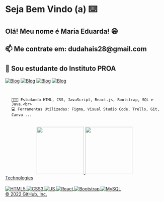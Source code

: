 <h1>Seja Bem Vindo (a) ⌨️</h1>
<h2>Olá! Meu nome é Maria Eduarda! 😄</h2>
<h2>📫 Me contrate em: dudahais28@gmail.com</h2>
<h2>📒 Sou estudante do Instituto PROA</h2>


[![Blog](https://img.shields.io/badge/Discord-7289DA?style=for-the-badge&logo=discord&logoColor=white)]()
[![Blog](https://img.shields.io/badge/Instagram-E4405F?style=for-the-badge&logo=instagram&logoColor=white)](https://github.com/eduardahais)
[![Blog](https://img.shields.io/badge/LinkedIn-0077B5?style=for-the-badge&logo=linkedin&logoColor=white)](https://www.linkedin.com/in/maria-eduarda-hais-eeswaramoorthy-073171232/)
[![Blog](https://img.shields.io/badge/WhatsApp-25D366?style=for-the-badge&logo=whatsapp&logoColor=white)](https://wa.me/message/KUCUZNR7EVFFG1)

<div style="margin-left:20px;">
    <br>
    
    🧑🏻‍🎓 Estudando HTML, CSS, JavaScript, React.js, Bootstrap, SQL e Java.<br>
    💻 Ferramentas Utilizadas: Figma, Visual Studio Code, Trello, Git, Canva ...
</div>
<br>
<div align="center">
  <a href="https://github.com/eduardahais">
  <img height="150em" src="https://github-readme-stats.vercel.app/api?username=eduardahais&show_icons=true&theme=darklogoColor=000000"/>
  <img height="150em" src="https://github-readme-stats.vercel.app/api/top-langs/?username=eduardahais&layout=compact&langs_count=7&theme=dark"/>
</div>
 Technologies

  <div style="display:inline_block"><br>
 <img align="center" src="https://img.shields.io/badge/HTML5-E34F26?style=for-the-badge&logo=html5&logoColor=white" alt="HTML5"/>
 <img align="center" src="https://img.shields.io/badge/CSS3-1572B6?style=for-the-badge&logo=css3&logoColor=white" alt="CSS3"/>
 <img align="center" src="https://img.shields.io/badge/JavaScript-F7DF1E?style=for-the-badge&logo=javascript&logoColor=black" alt="JS"/>
 <img align="center" src="https://img.shields.io/badge/React-20232A?style=for-the-badge&logo=react&logoColor=61DAF" alt="React"/>
 <img align="center" src="https://img.shields.io/badge/Bootstrap-563D7C?style=for-the-badge&logo=bootstrap&logoColor=white" alt="Bootstrap"/>
 <img align="center" src="https://img.shields.io/badge/MySQL-005C84?style=for-the-badge&logo=mysql&logoColor=white" alt="MySQL"/>
 </div>
© 2022 GitHub, Inc.
